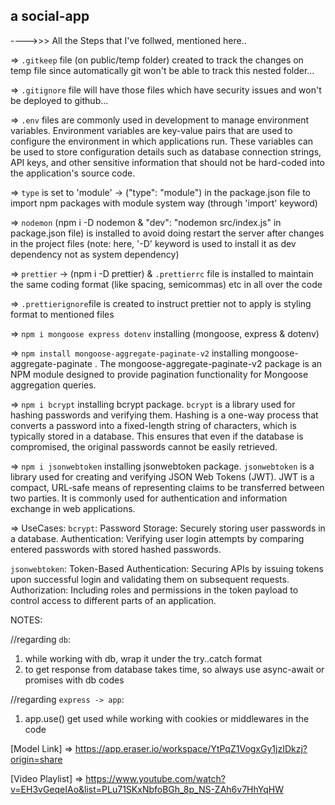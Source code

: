 ## a social-app

---->>> All the Steps that I've follwed, mentioned here..

=> `.gitkeep` file (on public/temp folder) created to track the changes on temp file since automatically git won't be able to track this nested folder...

=> `.gitignore` file will have those files which have security issues and won't be deployed to github...

=> `.env` files are commonly used in development to manage environment variables. Environment variables are key-value pairs that are used to configure the environment in which applications run. These variables can be used to store configuration details such as database connection strings, API keys, and other sensitive information that should not be hard-coded into the application's source code.

=> `type` is set to 'module' -> ("type": "module") in the package.json file to import npm packages with module system way (through 'import' keyword)

=> `nodemon` (npm i -D nodemon & "dev": "nodemon src/index.js" in package.json file) is installed to avoid doing restart the server after changes in the project files (note: here, '-D' keyword is used to install it as dev dependency not as system dependency)

=> `prettier` -> (npm i -D prettier) & `.prettierrc` file is installed to maintain the same coding format (like spacing, semicommas) etc in all over the code

=> `.prettierignore`file is created to instruct prettier not to apply is styling format to mentioned files

=> `npm i mongoose express dotenv` installing (mongoose, express & dotenv)

=> `npm install mongoose-aggregate-paginate-v2` installing mongoose-aggregate-paginate . The mongoose-aggregate-paginate-v2 package is an NPM module designed to provide pagination functionality for Mongoose aggregation queries.

=> `npm i bcrypt` installing bcrypt package.
`bcrypt` is a library used for hashing passwords and verifying them. Hashing is a one-way process that converts a password into a fixed-length string of characters, which is typically stored in a database. This ensures that even if the database is compromised, the original passwords cannot be easily retrieved.

=> `npm i jsonwebtoken` installing jsonwebtoken package.
`jsonwebtoken` is a library used for creating and verifying JSON Web Tokens (JWT). JWT is a compact, URL-safe means of representing claims to be transferred between two parties. It is commonly used for authentication and information exchange in web applications.

=> UseCases:
`bcrypt`:
Password Storage: Securely storing user passwords in a database.
Authentication: Verifying user login attempts by comparing entered passwords with stored hashed passwords.

`jsonwebtoken`:
Token-Based Authentication: Securing APIs by issuing tokens upon successful login and validating them on subsequent requests.
Authorization: Including roles and permissions in the token payload to control access to different parts of an application.

NOTES:

//regarding `db`:

1. while working with db, wrap it under the try..catch format
2. to get response from database takes time, so always use async-await or promises with db codes

//regarding `express -> app`:

1. app.use() get used while working with cookies or middlewares in the code

[Model Link] => https://app.eraser.io/workspace/YtPqZ1VogxGy1jzIDkzj?origin=share

[Video Playlist] => https://www.youtube.com/watch?v=EH3vGeqeIAo&list=PLu71SKxNbfoBGh_8p_NS-ZAh6v7HhYqHW
